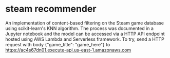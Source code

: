 # steam recommender

An implementation of content-based filtering on the Steam game database using scikit-learn's KNN algorithm. The process was documented in a Jupyter notebook and the model can be accessed via a HTTP API endpoint hosted using AWS Lambda and Serverless framework. To try, send a HTTP request with body {"game_title": "game_here"} to https://ac4s67dn01.execute-api.us-east-1.amazonaws.com 
